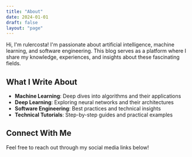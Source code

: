 ```yaml
---
title: "About"
date: 2024-01-01
draft: false
layout: "page"
---
```


Hi, I'm rulercosta! I'm passionate about artificial intelligence, machine learning, and software engineering. This blog serves as a platform where I share my knowledge, experiences, and insights about these fascinating fields.

## What I Write About

- **Machine Learning**: Deep dives into algorithms and their applications
- **Deep Learning**: Exploring neural networks and their architectures
- **Software Engineering**: Best practices and technical insights
- **Technical Tutorials**: Step-by-step guides and practical examples

## Connect With Me

Feel free to reach out through my social media links below!
